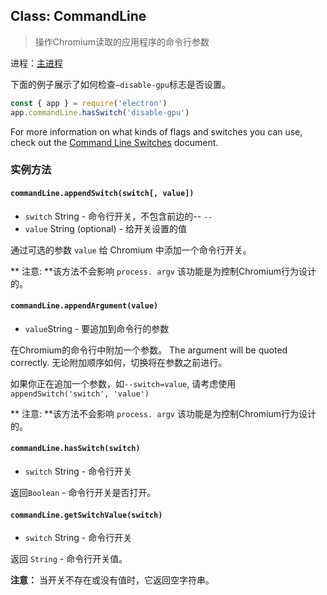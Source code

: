 ## Class: CommandLine

> 操作Chromium读取的应用程序的命令行参数

进程：[主进程](../glossary.md#main-process)

下面的例子展示了如何检查`—disable-gpu`标志是否设置。

```javascript
const { app } = require('electron')
app.commandLine.hasSwitch('disable-gpu')
```

For more information on what kinds of flags and switches you can use, check out the [Command Line Switches](./command-line-switches.md) document.

### 实例方法

#### `commandLine.appendSwitch(switch[, value])`

* `switch` String - 命令行开关，不包含前边的-- `--`
* `value` String (optional) - 给开关设置的值

通过可选的参数 `value` 给 Chromium 中添加一个命令行开关。

** 注意: **该方法不会影响 ` process. argv ` 该功能是为控制Chromium行为设计的。

#### `commandLine.appendArgument(value)`

* ` value `String - 要追加到命令行的参数

在Chromium的命令行中附加一个参数。 The argument will be quoted correctly. 无论附加顺序如何，切换将在参数之前进行。

如果你正在追加一个参数，如`--switch=value`, 请考虑使用`appendSwitch('switch', 'value')`

** 注意: **该方法不会影响 ` process. argv ` 该功能是为控制Chromium行为设计的。

#### `commandLine.hasSwitch(switch)`

* `switch` String - 命令行开关

返回`Boolean` - 命令行开关是否打开。

#### `commandLine.getSwitchValue(switch)`

* `switch` String - 命令行开关

返回 `String` - 命令行开关值。

**注意：** 当开关不存在或没有值时，它返回空字符串。

